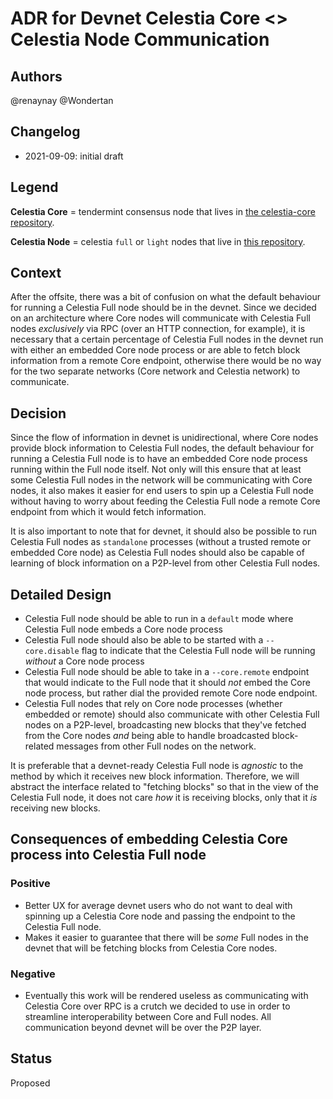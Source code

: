 # ADR for Devnet Celestia Core <> Celestia Node Communication 

## Authors

@renaynay @Wondertan
 
## Changelog

* 2021-09-09: initial draft

## Legend

**Celestia Core** = tendermint consensus node that lives in [the celestia-core repository](https://github.com/celestiaorg/celestia-core).

**Celestia Node** = celestia `full` or `light` nodes that live in [this repository](https://github.com/celestiaorg/celestia-node).

## Context

After the offsite, there was a bit of confusion on what the default behaviour for running a Celestia Full node should be in the devnet. Since we decided on an architecture where Core nodes will communicate with Celestia Full nodes *exclusively* via RPC (over an HTTP connection, for example), it is necessary that a certain percentage of Celestia Full nodes in the devnet run with either an embedded Core node process or are able to fetch block information from a remote Core endpoint, otherwise there would be no way for the two separate networks (Core network and Celestia network) to communicate.

## Decision

Since the flow of information in devnet is unidirectional, where Core nodes provide block information to Celestia Full nodes, the default behaviour for running a Celestia Full node is to have an embedded Core node process running within the Full node itself. Not only will this ensure that at least some Celestia Full nodes in the network will be communicating with Core nodes, it also makes it easier for end users to spin up a Celestia Full node without having to worry about feeding the Celestia Full node a remote Core endpoint from which it would fetch information. 

It is also important to note that for devnet, it should also be possible to run Celestia Full nodes as `standalone` processes (without a trusted remote or embedded Core node) as Celestia Full nodes should also be capable of learning of block information on a P2P-level from other Celestia Full nodes.

## Detailed Design

* Celestia Full node should be able to run in a `default` mode where Celestia Full node embeds a Core node process
* Celestia Full node should also be able to be started with a `--core.disable` flag to indicate that the Celestia Full node will be running *without* a Core node process
* Celestia Full node should be able to take in a `--core.remote` endpoint that would indicate to the Full node that it should *not* embed the Core node process, but rather dial the provided remote Core node endpoint.
* Celestia Full nodes that rely on Core node processes (whether embedded or remote) should also communicate with other Celestia Full nodes on a P2P-level, broadcasting new blocks that they've fetched from the Core nodes *and* being able to handle broadcasted block-related messages from other Full nodes on the network.

It is preferable that a devnet-ready Celestia Full node is *agnostic* to the method by which it receives new block information. Therefore, we will abstract the interface related to "fetching blocks" so that in the view of the Celestia Full node, it does not care *how* it is receiving blocks, only that it *is* receiving new blocks. 


## Consequences of embedding Celestia Core process into Celestia Full node

### Positive
* Better UX for average devnet users who do not want to deal with spinning up a Celestia Core node and passing the endpoint to the Celestia Full node.
* Makes it easier to guarantee that there will be *some* Full nodes in the devnet that will be fetching blocks from Celestia Core nodes.

### Negative
* Eventually this work will be rendered useless as communicating with Celestia Core over RPC is a crutch we decided to use in order to streamline interoperability between Core and Full nodes. All communication beyond devnet will be over the P2P layer.

## Status

Proposed

